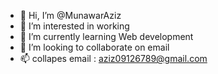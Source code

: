 - 👋 Hi, I’m @MunawarAziz
- 👀 I’m interested in working
- 🌱 I’m currently learning Web development
- 💞️ I’m looking to collaborate on email 
- 📫 collapes email  : aziz09126789@gmail.com

<!---
MunawarAziz/MunawarAziz is a ✨ special ✨ repository because its `README.md` (this file) appears on your GitHub profile.
You can click the Preview link to take a look at your changes.
--->
